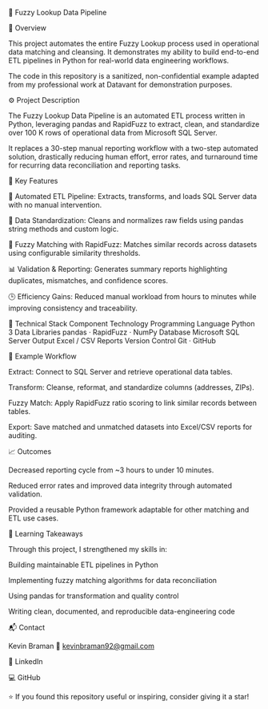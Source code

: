 🧠 Fuzzy Lookup Data Pipeline

📖 Overview

This project automates the entire Fuzzy Lookup process used in operational data matching and cleansing.
It demonstrates my ability to build end-to-end ETL pipelines in Python for real-world data engineering workflows.

The code in this repository is a sanitized, non-confidential example adapted from my professional work at Datavant for demonstration purposes.

⚙️ Project Description

The Fuzzy Lookup Data Pipeline is an automated ETL process written in Python, leveraging pandas and RapidFuzz to extract, clean, and standardize over 100 K rows of operational data from Microsoft SQL Server.

It replaces a 30-step manual reporting workflow with a two-step automated solution, drastically reducing human effort, error rates, and turnaround time for recurring data reconciliation and reporting tasks.

🧩 Key Features

🔄 Automated ETL Pipeline: Extracts, transforms, and loads SQL Server data with no manual intervention.

🧹 Data Standardization: Cleans and normalizes raw fields using pandas string methods and custom logic.

🤝 Fuzzy Matching with RapidFuzz: Matches similar records across datasets using configurable similarity thresholds.

📊 Validation & Reporting: Generates summary reports highlighting duplicates, mismatches, and confidence scores.

🕒 Efficiency Gains: Reduced manual workload from hours to minutes while improving consistency and traceability.

🧠 Technical Stack
Component	Technology
Programming Language	Python 3
Data Libraries	pandas · RapidFuzz · NumPy
Database	Microsoft SQL Server
Output	Excel / CSV Reports
Version Control	Git · GitHub

🧾 Example Workflow

Extract: Connect to SQL Server and retrieve operational data tables.

Transform: Cleanse, reformat, and standardize columns (addresses, ZIPs).

Fuzzy Match: Apply RapidFuzz ratio scoring to link similar records between tables.

Export: Save matched and unmatched datasets into Excel/CSV reports for auditing.

📈 Outcomes

Decreased reporting cycle from ~3 hours to under 10 minutes.

Reduced error rates and improved data integrity through automated validation.

Provided a reusable Python framework adaptable for other matching and ETL use cases.

🧠 Learning Takeaways

Through this project, I strengthened my skills in:

Building maintainable ETL pipelines in Python

Implementing fuzzy matching algorithms for data reconciliation

Using pandas for transformation and quality control

Writing clean, documented, and reproducible data-engineering code

📬 Contact

Kevin Braman
📧 kevinbraman92@gmail.com

💼 LinkedIn

💻 GitHub

⭐ If you found this repository useful or inspiring, consider giving it a star!

